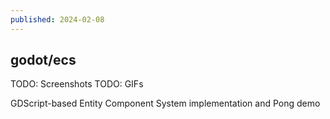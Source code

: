 ```yaml
---
published: 2024-02-08
---
```


## godot/ecs

TODO: Screenshots
TODO: GIFs

GDScript-based Entity Component System implementation and Pong demo

